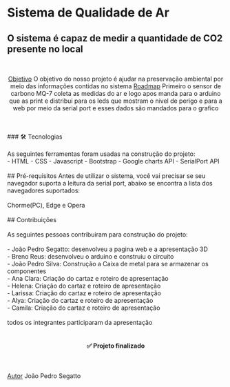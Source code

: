 # Sistema de Qualidade de Ar
## O sistema é capaz de medir a quantidade de CO2 presente no local
<br>
<p align="center">
 <a href="#objetivo">Objetivo</a> O objetivo do nosso projeto é ajudar na preservação ambiental por meio das informações contidas no sistema
  <a href="#roadmap">Roadmap</a> Primeiro o sensor de carbono MQ-7 coleta as medidas do ar e logo apos manda para o arduino que as print e distribui para os leds que mostram o nivel de perigo e para a web por meio da serial port e esses dados são mandados para o grafico
</p>
<br>
<br>
### 🛠 Tecnologias
<br>
<br>
As seguintes ferramentas foram usadas na construção do projeto:
<br>
- HTML
- CSS
- Javascript
- Bootstrap
- Google charts API
- SerialPort API
<br>
<br>
## Pré-requisitos
Antes de utilizar o sistema, você vai precisar se seu navegador suporta a leitura da serial port, abaixo se encontra a lista dos navegadores suportados:
<br>
<br>
Chorme(PC), Edge e Opera
<br>
<br>
## Contribuições
<br>
<br>
As seguintes pessoas contribuiram para construção do projeto:
<br>
<br>
- João Pedro Segatto: desenvolveu a pagina web e a apresentação 3D
<br>
- Breno Reus: desenvolveu o arduino e construiu o circuito
<br>
- João Pedro Silva: Construção a Caixa de metal para se armazenar os componentes
<br>
- Ana Clara: Criação do cartaz e roteiro de apresentação
<br>
- Helena: Criação do cartaz e roteiro de apresentação
<br>
- Larissa: Criação do cartaz e roteiro de apresentação
<br>
- Alya: Criação do cartaz e roteiro de apresentação
<br>
- Camila: Criação do cartaz e roteiro de apresentação
<br>
<br>
todos os integrantes participaram da apresentação
<br>
<br>
<h4 align="center"> 
	✅ Projeto finalizado
</h4>
<br>
<br>
<a href="#autor">Autor</a> João Pedro Segatto
